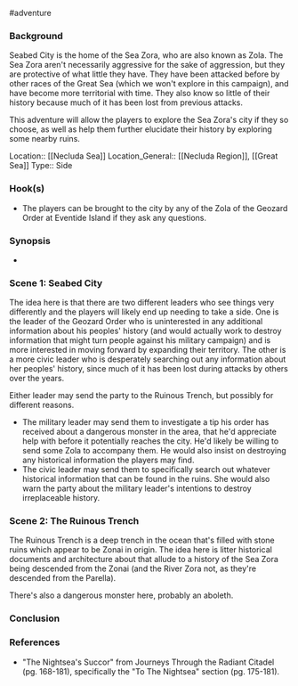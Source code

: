  #adventure 

### Background

Seabed City is the home of the Sea Zora, who are also known as Zola. The Sea Zora aren't necessarily aggressive for the sake of aggression, but they are protective of what little they have. They have been attacked before by other races of the Great Sea (which we won't explore in this campaign), and have become more territorial with time. They also know so little of their history because much of it has been lost from previous attacks.

This adventure will allow the players to explore the Sea Zora's city if they so choose, as well as help them further elucidate their history by exploring some nearby ruins.

Location:: [[Necluda Sea]]
Location_General:: [[Necluda Region]], [[Great Sea]]
Type:: Side

### Hook(s)

* The players can be brought to the city by any of the Zola of the Geozard Order at Eventide Island if they ask any questions.

### Synopsis

- 

### Scene 1: Seabed City

The idea here is that there are two different leaders who see things very differently and the players will likely end up needing to take a side. One is the leader of the Geozard Order who is uninterested in any additional information about his peoples' history (and would actually work to destroy information that might turn people against his military campaign) and is more interested in moving forward by expanding their territory. The other is a more civic leader who is desperately searching out any information about her peoples' history, since much of it has been lost during attacks by others over the years.

Either leader may send the party to the Ruinous Trench, but possibly for different reasons.

- The military leader may send them to investigate a tip his order has received about a dangerous monster in the area, that he'd appreciate help with before it potentially reaches the city. He'd likely be willing to send some Zola to accompany them. He would also insist on destroying any historical information the players may find.
- The civic leader may send them to specifically search out whatever historical information that can be found in the ruins. She would also warn the party about the military leader's intentions to destroy irreplaceable history.

### Scene 2: The Ruinous Trench

The Ruinous Trench is a deep trench in the ocean that's filled with stone ruins which appear to be Zonai in origin. The idea here is litter historical documents and architecture about that allude to a history of the Sea Zora being descended from the Zonai (and the River Zora not, as they're descended from the Parella).

There's also a dangerous monster here, probably an aboleth.

### Conclusion



### References

 * "The Nightsea's Succor" from Journeys Through the Radiant Citadel (pg. 168-181), specifically the "To The Nightsea" section (pg. 175-181).
